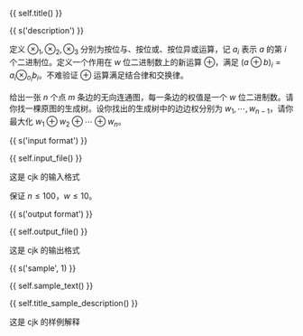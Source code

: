 {{ self.title() }}

{{ s('description') }}

定义 $\otimes_1, \otimes_2, \otimes_3$ 分别为按位与、按位或、按位异或运算，记 $a_i$ 表示 $a$ 的第 $i$ 个二进制位。定义一个作用在 $w$ 位二进制数上的新运算 $\oplus$，满足 $(a\oplus b)_i = a_i \otimes_{o_i} b_i$。不难验证 $\oplus$ 运算满足结合律和交换律。

给出一张 $n$ 个点 $m$ 条边的无向连通图，每一条边的权值是一个 $w$ 位二进制数。请你找一棵原图的生成树。设你找出的生成树中的边边权分别为 $w_1,\cdots,w_{n-1}$，请你最大化 $w_1\oplus w_2\oplus\cdots\oplus w_n$。

{{ s('input format') }}

{{ self.input_file() }}

这是 cjk 的输入格式

保证 $n\le 100$，$w\le 10$。

{{ s('output format') }}

{{ self.output_file() }}

这是 cjk 的输出格式

{{ s('sample', 1) }}

{{ self.sample_text() }}

{{ self.title_sample_description() }}

这是 cjk 的样例解释
